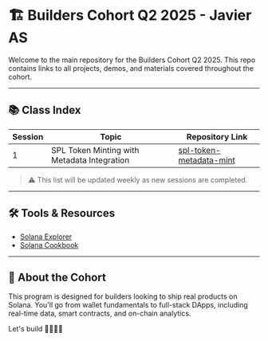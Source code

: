 # 🏗️ Builders Cohort Q2 2025 - Javier AS

Welcome to the main repository for the Builders Cohort Q2 2025. This repo contains links to all projects, demos, and materials covered throughout the cohort.

---

## 📚 Class Index

| Session | Topic                            | Repository Link |
|---------|----------------------------------|-----------------|
| 1       | SPL Token Minting with Metadata Integration  | [spl-token-metadata-mint](https://github.com/DevJProd/spl-token-minting-ts) |

> ⚠️ This list will be updated weekly as new sessions are completed.

---



## 🛠️ Tools & Resources

- [Solana Explorer](https://explorer.solana.com)
- [Solana Cookbook](https://solanacookbook.com)

---

## 🚀 About the Cohort

This program is designed for builders looking to ship real products on Solana. You'll go from wallet fundamentals to full-stack DApps, including real-time data, smart contracts, and on-chain analytics.

Let's build 👷‍♂️👷‍♀️
